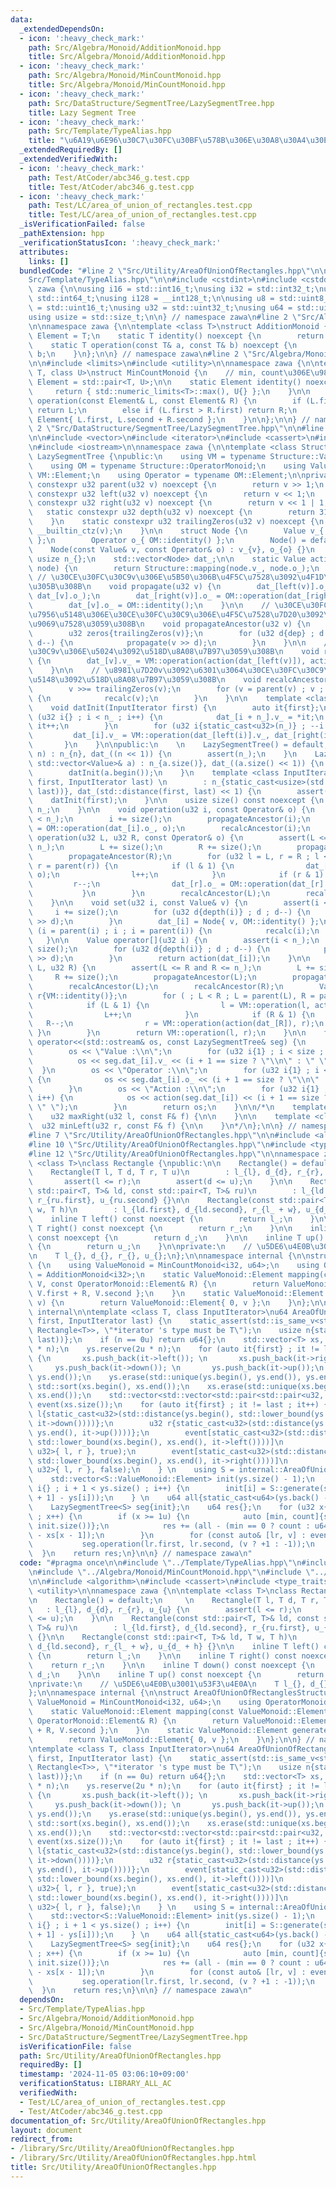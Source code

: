 ```yaml
---
data:
  _extendedDependsOn:
  - icon: ':heavy_check_mark:'
    path: Src/Algebra/Monoid/AdditionMonoid.hpp
    title: Src/Algebra/Monoid/AdditionMonoid.hpp
  - icon: ':heavy_check_mark:'
    path: Src/Algebra/Monoid/MinCountMonoid.hpp
    title: Src/Algebra/Monoid/MinCountMonoid.hpp
  - icon: ':heavy_check_mark:'
    path: Src/DataStructure/SegmentTree/LazySegmentTree.hpp
    title: Lazy Segment Tree
  - icon: ':heavy_check_mark:'
    path: Src/Template/TypeAlias.hpp
    title: "\u6A19\u6E96\u30C7\u30FC\u30BF\u578B\u306E\u30A8\u30A4\u30EA\u30A2\u30B9"
  _extendedRequiredBy: []
  _extendedVerifiedWith:
  - icon: ':heavy_check_mark:'
    path: Test/AtCoder/abc346_g.test.cpp
    title: Test/AtCoder/abc346_g.test.cpp
  - icon: ':heavy_check_mark:'
    path: Test/LC/area_of_union_of_rectangles.test.cpp
    title: Test/LC/area_of_union_of_rectangles.test.cpp
  _isVerificationFailed: false
  _pathExtension: hpp
  _verificationStatusIcon: ':heavy_check_mark:'
  attributes:
    links: []
  bundledCode: "#line 2 \"Src/Utility/AreaOfUnionOfRectangles.hpp\"\n\n#line 2 \"\
    Src/Template/TypeAlias.hpp\"\n\n#include <cstdint>\n#include <cstddef>\n\nnamespace\
    \ zawa {\n\nusing i16 = std::int16_t;\nusing i32 = std::int32_t;\nusing i64 =\
    \ std::int64_t;\nusing i128 = __int128_t;\n\nusing u8 = std::uint8_t;\nusing u16\
    \ = std::uint16_t;\nusing u32 = std::uint32_t;\nusing u64 = std::uint64_t;\n\n\
    using usize = std::size_t;\n\n} // namespace zawa\n#line 2 \"Src/Algebra/Monoid/AdditionMonoid.hpp\"\
    \n\nnamespace zawa {\n\ntemplate <class T>\nstruct AdditionMonoid {\n    using\
    \ Element = T;\n    static T identity() noexcept {\n        return T{};\n    }\n\
    \    static T operation(const T& a, const T& b) noexcept {\n        return a +\
    \ b;\n    }\n};\n\n} // namespace zawa\n#line 2 \"Src/Algebra/Monoid/MinCountMonoid.hpp\"\
    \n\n#include <limits>\n#include <utility>\n\nnamespace zawa {\n\ntemplate <class\
    \ T, class U>\nstruct MinCountMonoid {\n    // min, count\u306E\u9806\n    using\
    \ Element = std::pair<T, U>;\n\n    static Element identity() noexcept {\n   \
    \     return { std::numeric_limits<T>::max(), U{} };\n    }\n\n    static Element\
    \ operation(const Element& L, const Element& R) {\n        if (L.first < R.first)\
    \ return L;\n        else if (L.first > R.first) return R;\n        else return\
    \ Element{ L.first, L.second + R.second };\n    }\n\n};\n\n} // namespace \n#line\
    \ 2 \"Src/DataStructure/SegmentTree/LazySegmentTree.hpp\"\n\n#line 4 \"Src/DataStructure/SegmentTree/LazySegmentTree.hpp\"\
    \n\n#include <vector>\n#include <iterator>\n#include <cassert>\n#include <ostream>\n\
    \n#include <iostream>\n\nnamespace zawa {\n\ntemplate <class Structure>\nclass\
    \ LazySegmentTree {\npublic:\n    using VM = typename Structure::ValueMonoid;\n\
    \    using OM = typename Structure::OperatorMonoid;\n    using Value = typename\
    \ VM::Element;\n    using Operator = typename OM::Element;\n\nprivate:\n    static\
    \ constexpr u32 parent(u32 v) noexcept {\n        return v >> 1;\n    }\n    static\
    \ constexpr u32 left(u32 v) noexcept {\n        return v << 1;\n    }\n    static\
    \ constexpr u32 right(u32 v) noexcept {\n        return v << 1 | 1;\n    }\n \
    \   static constexpr u32 depth(u32 v) noexcept {\n        return 31u - __builtin_clz(v);\n\
    \    }\n    static constexpr u32 trailingZeros(u32 v) noexcept {\n        return\
    \ __builtin_ctz(v);\n    }\n\n    struct Node {\n        Value v_{ VM::identity()\
    \ };\n        Operator o_{ OM::identity() };\n        Node() = default;\n    \
    \    Node(const Value& v, const Operator& o) : v_{v}, o_{o} {}\n    };\n\n   \
    \ usize n_{};\n    std::vector<Node> dat_;\n\n    static Value action(const Node&\
    \ node) {\n        return Structure::mapping(node.v_, node.o_);\n    }\n\n   \
    \ // \u30CE\u30FC\u30C9v\u306E\u5B50\u306B\u4F5C\u7528\u3092\u4F1D\u64AD\u3055\
    \u305B\u308B\n    void propagate(u32 v) {\n        dat_[left(v)].o_ = OM::operation(dat_[left(v)].o_,\
    \ dat_[v].o_);\n        dat_[right(v)].o_ = OM::operation(dat_[right(v)].o_, dat_[v].o_);\n\
    \        dat_[v].o_ = OM::identity();\n    }\n\n    // \u30CE\u30FC\u30C9v\u306E\
    \u7956\u5148\u306E\u30CE\u30FC\u30C9\u306E\u4F5C\u7528\u7D20\u3092\u5168\u3066\
    \u9069\u7528\u3059\u308B\n    void propagateAncestor(u32 v) {\n        u32 dep{depth(v)};\n\
    \        u32 zeros{trailingZeros(v)};\n        for (u32 d{dep} ; d != zeros ;\
    \ d--) {\n            propagate(v >> d);\n        }\n    }\n\n    // \u30CE\u30FC\
    \u30C9v\u306E\u5024\u3092\u518D\u8A08\u7B97\u3059\u308B\n    void recalc(u32 v)\
    \ {\n        dat_[v].v_ = VM::operation(action(dat_[left(v)]), action(dat_[right(v)]));\n\
    \    }\n\n    // \u8981\u7D20v\u3092\u6301\u3064\u30CE\u30FC\u30C9\u306E\u7956\
    \u5148\u3092\u518D\u8A08\u7B97\u3059\u308B\n    void recalcAncestor(u32 v) {\n\
    \        v >>= trailingZeros(v);\n        for (v = parent(v) ; v ; v = parent(v))\
    \ {\n            recalc(v);\n        }\n    }\n\n    template <class InputIterator>\n\
    \    void datInit(InputIterator first) {\n        auto it{first};\n        for\
    \ (u32 i{} ; i < n_ ; i++) {\n            dat_[i + n_].v_ = *it;\n           \
    \ it++;\n        }\n        for (u32 i{static_cast<u32>(n_)} ; --i ; ) {\n   \
    \         dat_[i].v_ = VM::operation(dat_[left(i)].v_, dat_[right(i)].v_);\n \
    \       }\n    }\n\npublic:\n    \n    LazySegmentTree() = default;\n    LazySegmentTree(usize\
    \ n) : n_{n}, dat_((n << 1)) {\n        assert(n_);\n    }\n    LazySegmentTree(const\
    \ std::vector<Value>& a) : n_{a.size()}, dat_((a.size() << 1)) {\n        assert(!a.empty());\n\
    \        datInit(a.begin());\n    }\n    template <class InputIterator>\n    LazySegmentTree(InputIterator\
    \ first, InputIterator last) \n        : n_{static_cast<usize>(std::distance(first,\
    \ last))}, dat_(std::distance(first, last) << 1) {\n        assert(n_);\n    \
    \    datInit(first);\n    }\n\n    usize size() const noexcept {\n        return\
    \ n_;\n    }\n\n    void operation(u32 i, const Operator& o) {\n        assert(i\
    \ < n_);\n        i += size();\n        propagateAncestor(i);\n        dat_[i].o_\
    \ = OM::operation(dat_[i].o_, o);\n        recalcAncestor(i);\n    }\n\n    void\
    \ operation(u32 L, u32 R, const Operator& o) {\n        assert(L <= R and R <=\
    \ n_);\n        L += size();\n        R += size();\n        propagateAncestor(L);\n\
    \        propagateAncestor(R);\n        for (u32 l = L, r = R ; l < r ; l = parent(l),\
    \ r = parent(r)) {\n            if (l & 1) {\n                dat_[l].o_ = OM::operation(dat_[l].o_,\
    \ o);\n                l++;\n            }\n            if (r & 1) {\n       \
    \         r--;\n                dat_[r].o_ = OM::operation(dat_[r].o_, o);\n \
    \           }\n        }\n        recalcAncestor(L);\n        recalcAncestor(R);\n\
    \    }\n\n    void set(u32 i, const Value& v) {\n        assert(i < n_);\n   \
    \     i += size();\n        for (u32 d{depth(i)} ; d ; d--) {\n            propagate(i\
    \ >> d);\n        }\n        dat_[i] = Node{ v, OM::identity() };\n        for\
    \ (i = parent(i) ; i ; i = parent(i)) {\n            recalc(i);\n        }\n \
    \   }\n\n    Value operator[](u32 i) {\n        assert(i < n_);\n        i +=\
    \ size();\n        for (u32 d{depth(i)} ; d ; d--) {\n            propagate(i\
    \ >> d);\n        }\n        return action(dat_[i]);\n    }\n\n    Value product(u32\
    \ L, u32 R) {\n        assert(L <= R and R <= n_);\n        L += size();\n   \
    \     R += size();\n        propagateAncestor(L);\n        propagateAncestor(R);\n\
    \        recalcAncestor(L);\n        recalcAncestor(R);\n        Value l{VM::identity()},\
    \ r{VM::identity()};\n        for ( ; L < R ; L = parent(L), R = parent(R)) {\n\
    \            if (L & 1) {\n                l = VM::operation(l, action(dat_[L]));\n\
    \                L++;\n            }\n            if (R & 1) {\n             \
    \   R--;\n                r = VM::operation(action(dat_[R]), r);\n           \
    \ }\n        }\n        return VM::operation(l, r);\n    }\n\n    friend std::ostream&\
    \ operator<<(std::ostream& os, const LazySegmentTree& seg) {\n        usize size{seg.dat_.size()};\n\
    \        os << \"Value :\\n\";\n        for (u32 i{1} ; i < size ; i++) {\n  \
    \          os << seg.dat_[i].v_ << (i + 1 == size ? \"\\n\" : \" \");\n      \
    \  }\n        os << \"Operator :\\n\";\n        for (u32 i{1} ; i < size ; i++)\
    \ {\n            os << seg.dat_[i].o_ << (i + 1 == size ? \"\\n\" : \" \");\n\
    \        }\n        os << \"Action :\\n\";\n        for (u32 i{1} ; i < size ;\
    \ i++) {\n            os << action(seg.dat_[i]) << (i + 1 == size ? \"\\n\" :\
    \ \" \");\n        }\n        return os;\n    }\n\n/*\n    template <class F>\n\
    \    u32 maxRight(u32 l, const F& f) {\n\n    }\n\n    template <class F>\n  \
    \  u32 minLeft(u32 r, const F& f) {\n\n    }\n*/\n};\n\n} // namespace zawa\n\
    #line 7 \"Src/Utility/AreaOfUnionOfRectangles.hpp\"\n\n#include <algorithm>\n\
    #line 10 \"Src/Utility/AreaOfUnionOfRectangles.hpp\"\n#include <type_traits>\n\
    #line 12 \"Src/Utility/AreaOfUnionOfRectangles.hpp\"\n\nnamespace zawa {\n\ntemplate\
    \ <class T>\nclass Rectangle {\npublic:\n\n    Rectangle() = default;\n     \n\
    \    Rectangle(T l, T d, T r, T u)\n        : l_{l}, d_{d}, r_{r}, u_{u} {\n \
    \       assert(l <= r);\n        assert(d <= u);\n    }\n\n    Rectangle(const\
    \ std::pair<T, T>& ld, const std::pair<T, T>& ru)\n        : l_{ld.first}, d_{ld.second},\
    \ r_{ru.first}, u_{ru.second} {}\n\n    Rectangle(const std::pair<T, T>& ld, T\
    \ w, T h)\n        : l_{ld.first}, d_{ld.second}, r_{l_ + w}, u_{d_ + h} {}\n\n\
    \    inline T left() const noexcept {\n        return l_;\n    }\n\n    inline\
    \ T right() const noexcept {\n        return r_;\n    }\n\n    inline T down()\
    \ const noexcept {\n        return d_;\n    }\n\n    inline T up() const noexcept\
    \ {\n        return u_;\n    }\n\nprivate:\n    // \u5DE6\u4E0B\u3001\u53F3\u4E0A\
    \n    T l_{}, d_{}, r_{}, u_{};\n};\n\nnamespace internal {\n\nstruct AreaOfUnionOfRectanglesStructure\
    \ {\n    using ValueMonoid = MinCountMonoid<i32, u64>;\n    using OperatorMonoid\
    \ = AdditionMonoid<i32>;\n    static ValueMonoid::Element mapping(const ValueMonoid::Element&\
    \ V, const OperatorMonoid::Element& R) {\n        return ValueMonoid::Element{\
    \ V.first + R, V.second };\n    }\n    static ValueMonoid::Element generate(u64\
    \ v) {\n        return ValueMonoid::Element{ 0, v };\n    }\n};\n\n} // namespace\
    \ internal\n\ntemplate <class T, class InputIterator>\nu64 AreaOfUnionOfRectangles(InputIterator\
    \ first, InputIterator last) {\n    static_assert(std::is_same_v<std::remove_reference_t<decltype(*first)>,\
    \ Rectangle<T>>, \"*iterator 's type must be T\");\n    usize n{static_cast<usize>(std::distance(first,\
    \ last))};\n    if (n == 0u) return u64{};\n    std::vector<T> xs, ys;\n    xs.reserve(2u\
    \ * n);\n    ys.reserve(2u * n);\n    for (auto it{first} ; it != last ; it++)\
    \ {\n       xs.push_back(it->left()); \n       xs.push_back(it->right());\n  \
    \     ys.push_back(it->down()); \n       ys.push_back(it->up());\n    }\n    std::sort(ys.begin(),\
    \ ys.end());\n    ys.erase(std::unique(ys.begin(), ys.end()), ys.end());\n   \
    \ std::sort(xs.begin(), xs.end());\n    xs.erase(std::unique(xs.begin(), xs.end()),\
    \ xs.end());\n    std::vector<std::vector<std::pair<std::pair<u32, u32>, bool>>>\
    \ event(xs.size());\n    for (auto it{first} ; it != last ; it++) {\n        u32\
    \ l{static_cast<u32>(std::distance(ys.begin(), std::lower_bound(ys.begin(), ys.end(),\
    \ it->down())))};\n        u32 r{static_cast<u32>(std::distance(ys.begin(), std::lower_bound(ys.begin(),\
    \ ys.end(), it->up())))};\n        event[static_cast<u32>(std::distance(xs.begin(),\
    \ std::lower_bound(xs.begin(), xs.end(), it->left())))]\n            .emplace_back(std::pair<u32,\
    \ u32>{ l, r }, true);\n        event[static_cast<u32>(std::distance(xs.begin(),\
    \ std::lower_bound(xs.begin(), xs.end(), it->right())))]\n            .emplace_back(std::pair<u32,\
    \ u32>{ l, r }, false);\n    } \n    using S = internal::AreaOfUnionOfRectanglesStructure;\n\
    \    std::vector<S::ValueMonoid::Element> init(ys.size() - 1);\n    for (usize\
    \ i{} ; i + 1 < ys.size() ; i++) {\n        init[i] = S::generate(static_cast<u64>(ys[i\
    \ + 1] - ys[i]));\n    } \n    u64 all{static_cast<u64>(ys.back() - ys.front())};\n\
    \    LazySegmentTree<S> seg{init};\n    u64 res{};\n    for (u32 x{} ; x < xs.size()\
    \ ; x++) {\n        if (x >= 1u) {\n            auto [min, count]{seg.product(0,\
    \ init.size())};\n            res += (all - (min == 0 ? count : u64{})) * (xs[x]\
    \ - xs[x - 1]);\n        }\n        for (const auto& [lr, v] : event[x]) {\n \
    \           seg.operation(lr.first, lr.second, (v ? +1 : -1));\n        }\n  \
    \  }\n    return res;\n}\n\n} // namespace zawa\n"
  code: "#pragma once\n\n#include \"../Template/TypeAlias.hpp\"\n#include \"../Algebra/Monoid/AdditionMonoid.hpp\"\
    \n#include \"../Algebra/Monoid/MinCountMonoid.hpp\"\n#include \"../DataStructure/SegmentTree/LazySegmentTree.hpp\"\
    \n\n#include <algorithm>\n#include <cassert>\n#include <type_traits>\n#include\
    \ <utility>\n\nnamespace zawa {\n\ntemplate <class T>\nclass Rectangle {\npublic:\n\
    \n    Rectangle() = default;\n     \n    Rectangle(T l, T d, T r, T u)\n     \
    \   : l_{l}, d_{d}, r_{r}, u_{u} {\n        assert(l <= r);\n        assert(d\
    \ <= u);\n    }\n\n    Rectangle(const std::pair<T, T>& ld, const std::pair<T,\
    \ T>& ru)\n        : l_{ld.first}, d_{ld.second}, r_{ru.first}, u_{ru.second}\
    \ {}\n\n    Rectangle(const std::pair<T, T>& ld, T w, T h)\n        : l_{ld.first},\
    \ d_{ld.second}, r_{l_ + w}, u_{d_ + h} {}\n\n    inline T left() const noexcept\
    \ {\n        return l_;\n    }\n\n    inline T right() const noexcept {\n    \
    \    return r_;\n    }\n\n    inline T down() const noexcept {\n        return\
    \ d_;\n    }\n\n    inline T up() const noexcept {\n        return u_;\n    }\n\
    \nprivate:\n    // \u5DE6\u4E0B\u3001\u53F3\u4E0A\n    T l_{}, d_{}, r_{}, u_{};\n\
    };\n\nnamespace internal {\n\nstruct AreaOfUnionOfRectanglesStructure {\n    using\
    \ ValueMonoid = MinCountMonoid<i32, u64>;\n    using OperatorMonoid = AdditionMonoid<i32>;\n\
    \    static ValueMonoid::Element mapping(const ValueMonoid::Element& V, const\
    \ OperatorMonoid::Element& R) {\n        return ValueMonoid::Element{ V.first\
    \ + R, V.second };\n    }\n    static ValueMonoid::Element generate(u64 v) {\n\
    \        return ValueMonoid::Element{ 0, v };\n    }\n};\n\n} // namespace internal\n\
    \ntemplate <class T, class InputIterator>\nu64 AreaOfUnionOfRectangles(InputIterator\
    \ first, InputIterator last) {\n    static_assert(std::is_same_v<std::remove_reference_t<decltype(*first)>,\
    \ Rectangle<T>>, \"*iterator 's type must be T\");\n    usize n{static_cast<usize>(std::distance(first,\
    \ last))};\n    if (n == 0u) return u64{};\n    std::vector<T> xs, ys;\n    xs.reserve(2u\
    \ * n);\n    ys.reserve(2u * n);\n    for (auto it{first} ; it != last ; it++)\
    \ {\n       xs.push_back(it->left()); \n       xs.push_back(it->right());\n  \
    \     ys.push_back(it->down()); \n       ys.push_back(it->up());\n    }\n    std::sort(ys.begin(),\
    \ ys.end());\n    ys.erase(std::unique(ys.begin(), ys.end()), ys.end());\n   \
    \ std::sort(xs.begin(), xs.end());\n    xs.erase(std::unique(xs.begin(), xs.end()),\
    \ xs.end());\n    std::vector<std::vector<std::pair<std::pair<u32, u32>, bool>>>\
    \ event(xs.size());\n    for (auto it{first} ; it != last ; it++) {\n        u32\
    \ l{static_cast<u32>(std::distance(ys.begin(), std::lower_bound(ys.begin(), ys.end(),\
    \ it->down())))};\n        u32 r{static_cast<u32>(std::distance(ys.begin(), std::lower_bound(ys.begin(),\
    \ ys.end(), it->up())))};\n        event[static_cast<u32>(std::distance(xs.begin(),\
    \ std::lower_bound(xs.begin(), xs.end(), it->left())))]\n            .emplace_back(std::pair<u32,\
    \ u32>{ l, r }, true);\n        event[static_cast<u32>(std::distance(xs.begin(),\
    \ std::lower_bound(xs.begin(), xs.end(), it->right())))]\n            .emplace_back(std::pair<u32,\
    \ u32>{ l, r }, false);\n    } \n    using S = internal::AreaOfUnionOfRectanglesStructure;\n\
    \    std::vector<S::ValueMonoid::Element> init(ys.size() - 1);\n    for (usize\
    \ i{} ; i + 1 < ys.size() ; i++) {\n        init[i] = S::generate(static_cast<u64>(ys[i\
    \ + 1] - ys[i]));\n    } \n    u64 all{static_cast<u64>(ys.back() - ys.front())};\n\
    \    LazySegmentTree<S> seg{init};\n    u64 res{};\n    for (u32 x{} ; x < xs.size()\
    \ ; x++) {\n        if (x >= 1u) {\n            auto [min, count]{seg.product(0,\
    \ init.size())};\n            res += (all - (min == 0 ? count : u64{})) * (xs[x]\
    \ - xs[x - 1]);\n        }\n        for (const auto& [lr, v] : event[x]) {\n \
    \           seg.operation(lr.first, lr.second, (v ? +1 : -1));\n        }\n  \
    \  }\n    return res;\n}\n\n} // namespace zawa\n"
  dependsOn:
  - Src/Template/TypeAlias.hpp
  - Src/Algebra/Monoid/AdditionMonoid.hpp
  - Src/Algebra/Monoid/MinCountMonoid.hpp
  - Src/DataStructure/SegmentTree/LazySegmentTree.hpp
  isVerificationFile: false
  path: Src/Utility/AreaOfUnionOfRectangles.hpp
  requiredBy: []
  timestamp: '2024-11-05 03:06:10+09:00'
  verificationStatus: LIBRARY_ALL_AC
  verifiedWith:
  - Test/LC/area_of_union_of_rectangles.test.cpp
  - Test/AtCoder/abc346_g.test.cpp
documentation_of: Src/Utility/AreaOfUnionOfRectangles.hpp
layout: document
redirect_from:
- /library/Src/Utility/AreaOfUnionOfRectangles.hpp
- /library/Src/Utility/AreaOfUnionOfRectangles.hpp.html
title: Src/Utility/AreaOfUnionOfRectangles.hpp
---
```

